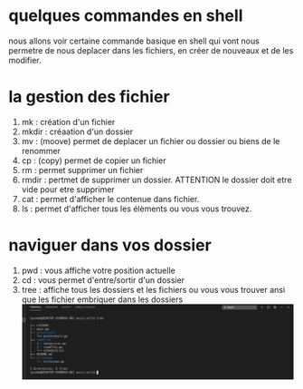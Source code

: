# quelques commandes en shell
nous allons voir certaine commande basique en shell qui vont nous permetre de nous deplacer dans les fichiers, en créer de nouveaux et de les modifier.

# la gestion des fichier

1. mk : création d'un fichier
2. mkdir : créaation d'un dossier
3. mv : (moove) permet de deplacer un fichier ou dossier ou biens de le renommer
4. cp : (copy) permet de copier un fichier
5. rm : permet supprimer un fichier
6. rmdir : pertmet de supprimer un dossier. ATTENTION le dossier doit etre vide pour etre supprimer
7. cat : permet d'afficher le contenue dans fichier.
8. ls : permet d'afficher tous les élèments ou vous vous trouvez.

# naviguer dans vos dossier

1. pwd : vous affiche votre position actuelle
2. cd : vous permet d'entre/sortir d'un dossier 
3. tree : affiche tous les dossiers et les fichiers ou vous vous trouver ansi que les fichier embriquer dans les dossiers
![tree](./picture/Screenshot_2020-12-07_09-49-18.png)
